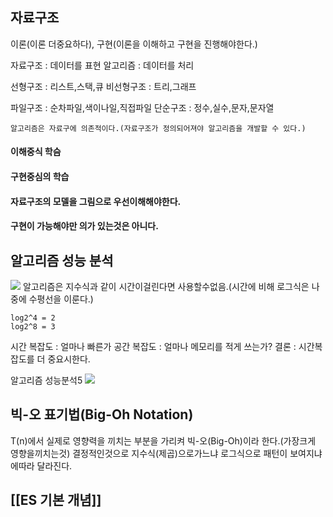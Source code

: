 
 ## 자료구조
이론(이론 더중요하다), 구현(이론을 이해하고 구현을 진행해야한다.)

자료구조 : 데이터를 표현
알고리즘 : 데이터를 처리

선형구조 : 리스트,스택,큐
비선형구조 : 트리,그래프

파일구조 : 순차파일,색이나일,직접파일
단순구조 : 정수,실수,문자,문자열

```
알고리즘은 자료구에 의존적이다.(자료구조가 정의되어져야 알고리즘을 개발할 수 있다.)
```
#### 이해중식 학슴
#### 구현중심의 학습
#### 자료구조의 모델을 그림으로 우선이해해야한다.
#### 구현이 가능해야만 의가 있는것은 아니다.


## 알고리즘 성능 분석
![](http://i.imgur.com/2236kQZ.gif)
알고리즘은 지수식과 같이 시간이걸린다면 사용할수없음.(시간에 비해 로그식은 나중에 수평선을 이룬다.)
```
log2^4 = 2
log2^8 = 3
```

시간 복잡도 : 얼마나 빠른가
공간 복잡도 : 얼마나 메모리를 적게 쓰는가?
결론 : 시간복잡도를 더 중요시한다.


알고리즘 성능분석5
![](http://i.imgur.com/BIPuHNL.png)


## 빅-오 표기법(Big-Oh Notation)
T(n)에서 실제로 영향력을 끼치는 부분을 가리켜 빅-오(Big-Oh)이라 한다.(가장크게 영향을끼치는것)
결정적인것으로 지수식(제곱)으로가느냐 로그식으로 패턴이 보여지냐에따라 달라진다.

## [[ES 기본 개념]]


```
